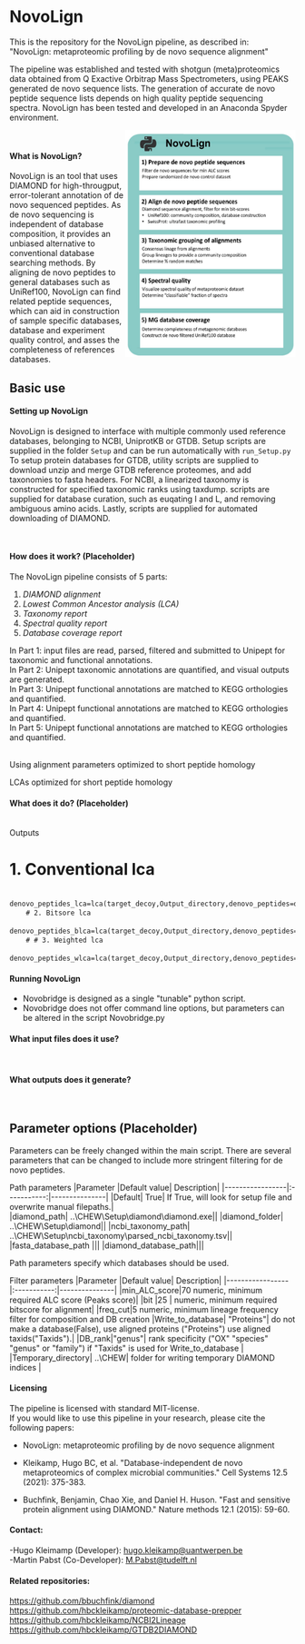 # NovoLign



This is the repository for the NovoLign pipeline, as described in:<br>
"NovoLign: metaproteomic profiling by de novo sequence alignment" 


The pipeline was established and tested with shotgun (meta)proteomics data obtained from Q Exactive Orbitrap Mass Spectrometers, using PEAKS generated de novo sequence lists. The generation of accurate de novo peptide sequence lists depends on high quality peptide sequencing spectra. NovoLign has been tested and developed in an Anaconda Spyder environment.

<img src="https://github.com/hbckleikamp/NovoLign/blob/main/images/workflow.svg" width="300" height="400" align="right">
<br>

#### What is NovoLign? 
NovoLign is an tool that uses DIAMOND for high-througput, error-tolerant annotation of de novo sequenced peptides.
As de novo sequencing is independent of database composition, it provides an unbiased alternative to conventional database searching methods. By aligning de novo peptides to general databases such as UniRef100, NovoLign can find related peptide sequences, which can aid in construction of sample specific databases, database and experiment quality control, and asses the completeness of references databases.


## Basic use

#### Setting up NovoLign 
NovoLign is designed to interface with multiple commonly used reference databases, belonging to NCBI, UniprotKB or GTDB.
Setup scripts are supplied in the folder `Setup` and can be run automatically with `run_Setup.py`
To setup protein databases for GTDB, utility scripts are supplied to download unzip and merge GTDB reference proteomes, and add taxonomies to fasta headers. For NCBI, a linearized taxonomy is constructed for specified taxonomic ranks using taxdump.
scripts are supplied for database curation, such as euqating I and L, and removing ambiguous amino acids.
Lastly, scripts are supplied for automated downloading of DIAMOND.

<br>

#### How does it work? (Placeholder)

The NovoLign pipeline consists of 5 parts:
1. *DIAMOND alignment* 
2. *Lowest Common Ancestor analysis (LCA)*
3. *Taxonomy report*
4. *Spectral quality report*
5. *Database coverage report*

In Part 1: input files are read, parsed, filtered and submitted to Unipept for taxonomic and functional annotations. <br>
In Part 2: Unipept taxonomic annotations are quantified, and visual outputs are generated. <br>
In Part 3: Unipept functional annotations are matched to KEGG orthologies and quantified. <br>
In Part 4: Unipept functional annotations are matched to KEGG orthologies and quantified. <br>
In Part 5: Unipept functional annotations are matched to KEGG orthologies and quantified. <br>

<br>
Using alignment parameters optimized to short peptide homology

LCAs optimized for short peptide homology

#### What does it do? (Placeholder)
<br>
Outputs


   # 1. Conventional lca
        denovo_peptides_lca=lca(target_decoy,Output_directory,denovo_peptides=denovo_peptides,method="standard",filter_cutoff=freq_cut,minimum_rank=DB_rank,write_database=DB)
        # 2. Bitsore lca 
        denovo_peptides_blca=lca(target_decoy,Output_directory,denovo_peptides=denovo_peptides,method="focused",weight_column="bitscore",filter_cutoff=freq_cut)
        # # 3. Weighted lca
        denovo_peptides_wlca=lca(target_decoy,Output_directory,denovo_peptides=denovo_peptides,method="weighted",weight_column="weights",filter_cutoff=freq_cut)
     

#### Running NovoLign 
- Novobridge is designed as a single "tunable" python script.
- Novobridge does not offer command line options, but parameters can be altered in the script Novobridge.py



#### What input files does it use? 

<br>

#### What outputs does it generate? 

<br>

## Parameter options (Placeholder)
Parameters can be freely changed within the main script.
There are several parameters that can be changed to include more stringent filtering for de novo peptides.


Path parameters 
|Parameter        |Default value| Description|
|-----------------|:-----------:|---------------|
|Default| True|                 If True, will look for setup file and overwrite manual filepaths.|  
|diamond_path| ..\CHEW\Setup\diamond\diamond.exe||
|diamond_folder| ..\CHEW\Setup\diamond\||
|ncbi_taxonomy_path|  ..\CHEW\Setup\ncbi_taxonomy\parsed_ncbi_taxonomy.tsv||        
|fasta_database_path  |||
|diamond_database_path|||

Path parameters specify which databases should be used. 


Filter parameters
|Parameter        |Default value| Description|
|-----------------|:-----------:|---------------|
|min_ALC_score|70                numeric, minimum required ALC score (Peaks score)|
|bit |25       |                   numeric, minimum required bitscore for alignment|
|freq_cut|5                      numeric, minimum lineage frequency filter for composition and DB creation
|Write_to_database| "Proteins"| do not make a database(False), use aligned proteins ("Proteins") use aligned taxids("Taxids").|
|DB_rank|"genus"|                 rank specificity  ("OX" "species" "genus" or "family") if "Taxids" is used for Write_to_database |
|Temporary_directory| ..\CHEW\|    folder for writing temporary DIAMOND indices |




#### Licensing

The pipeline is licensed with standard MIT-license. <br>
If you would like to use this pipeline in your research, please cite the following papers: 
      
- NovoLign: metaproteomic profiling by de novo sequence alignment <br>         

- Kleikamp, Hugo BC, et al. "Database-independent de novo metaproteomics of complex microbial communities." Cell Systems 12.5 (2021): 375-383.

- Buchfink, Benjamin, Chao Xie, and Daniel H. Huson. "Fast and sensitive protein alignment using DIAMOND." Nature methods 12.1 (2015): 59-60.



#### Contact:
-Hugo Kleimamp (Developer): hugo.kleikamp@uantwerpen.be<br> 
-Martin Pabst (Co-Developer): M.Pabst@tudelft.nl<br>


#### Related repositories:
https://github.com/bbuchfink/diamond<br>
https://github.com/hbckleikamp/proteomic-database-prepper<br>
https://github.com/hbckleikamp/NCBI2Lineage<br>
https://github.com/hbckleikamp/GTDB2DIAMOND



